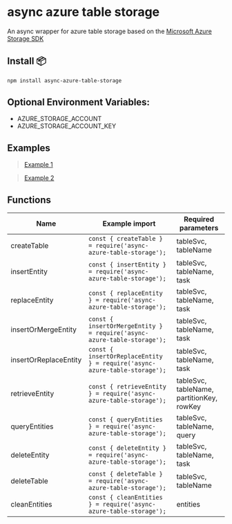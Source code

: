 # async azure table storage
An async wrapper for azure table storage based on the [Microsoft Azure Storage SDK](https://docs.microsoft.com/en-us/azure/cosmos-db/table-storage-how-to-use-nodejs#create-an-azure-service-account)

## Install 📦

```bash
npm install async-azure-table-storage
````

## Optional Environment Variables: 
- AZURE_STORAGE_ACCOUNT
- AZURE_STORAGE_ACCOUNT_KEY

## Examples

> [Example 1](https://github.com/dewhurstwill/async-azure-table-storage/blob/main/example-1.js)

> [Example 2](https://github.com/dewhurstwill/async-azure-table-storage/blob/main/example-2.js)

## Functions

| Name | Example import | Required parameters |
|-|-|-|
| createTable | `const { createTable } = require('async-azure-table-storage');` | tableSvc, tableName |
| insertEntity | `const { insertEntity } = require('async-azure-table-storage');` | tableSvc, tableName, task |
| replaceEntity | `const { replaceEntity } = require('async-azure-table-storage');` | tableSvc, tableName, task |
| insertOrMergeEntity | `const { insertOrMergeEntity } = require('async-azure-table-storage');` | tableSvc, tableName, task |
| insertOrReplaceEntity | `const { insertOrReplaceEntity } = require('async-azure-table-storage');` | tableSvc, tableName, task |
| retrieveEntity | `const { retrieveEntity } = require('async-azure-table-storage');` | tableSvc, tableName, partitionKey, rowKey |
| queryEntities | `const { queryEntities } = require('async-azure-table-storage');` | tableSvc, tableName, query |
| deleteEntity | `const { deleteEntity } = require('async-azure-table-storage');` | tableSvc, tableName, task |
| deleteTable | `const { deleteTable } = require('async-azure-table-storage');` | tableSvc, tableName |
| cleanEntities | `const { cleanEntities } = require('async-azure-table-storage');` | entities |
